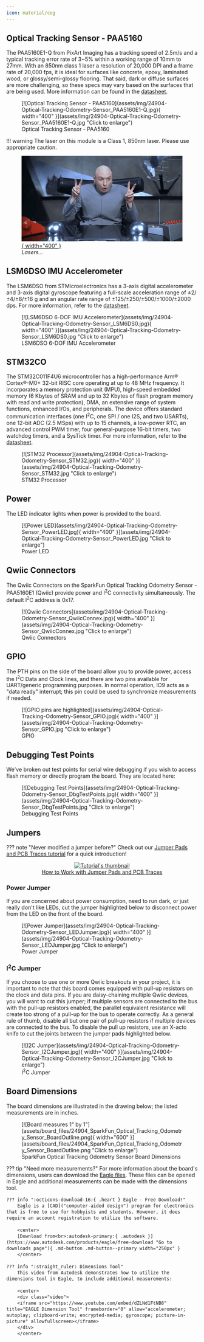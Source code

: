 ```yaml
---
icon: material/cog
---
```



## Optical Tracking Sensor - PAA5160

The PAA5160E1-Q from PixArt Imaging has a tracking speed of 2.5m/s and a typical tracking error rate of 3~5% within a working range of 10mm to 27mm. With an 850nm class 1 laser a resolution of 20,000 DPI and a frame rate of 20,000 fps, it is ideal for surfaces like concrete, epoxy, laminated wood, or glossy/semi-glossy flooring. That said, dark or diffuse surfaces are more challenging, so these specs may vary based on the surfaces that are being used. More information can be found in the [datasheet](assets/documentation/PAA5160_Datasheet_General.pdf).


<figure markdown>
[![Optical Tracking Sensor - PAA5160](assets/img/24904-Optical-Tracking-Odometry-Sensor_PAA5160E1-Q.jpg){ width="400" }](assets/img/24904-Optical-Tracking-Odometry-Sensor_PAA5160E1-Q.jpg "Click to enlarge")
<figcaption markdown>Optical Tracking Sensor - PAA5160</figcaption>
</figure>

!!! warning
	The laser on this module is a Class 1, 850nm laser. Please use appropriate caution. 
	<figure markdown>
	[![Dr. Evil using air quotes to say "freaking laser beams"](assets/img/laserbeams.gif){ width="400" }](assets/img/laserbeams.gif "Click to enlarge")
	<figcaption markdown>*Lasers...*</figcaption>
	</figure>



## LSM6DSO IMU Accelerometer

The LSM6DSO from STMicroelectronics has a 3-axis digital accelerometer and 3-axis digital gyroscope featuring a full-scale acceleration range of ±2/±4/±8/±16 g and an angular rate range of ±125/±250/±500/±1000/±2000 dps. For more information, refer to the [datasheet](assets/documentation/lsm6dso.pdf). 


<figure markdown>
[![LSM6DSO 6-DOF IMU Accelerometer](assets/img/24904-Optical-Tracking-Odometry-Sensor_LSM6DS0.jpg){ width="400" }](assets/img/24904-Optical-Tracking-Odometry-Sensor_LSM6DS0.jpg "Click to enlarge")
<figcaption markdown>LSM6DSO 6-DOF IMU Accelerometer</figcaption>
</figure>


## STM32CO

The STM32C011F4U6 microcontroller has a high-performance Arm® Cortex®-M0+ 32-bit RISC core operating at up to 48 MHz frequency. It incorporates a memory protection unit (MPU), high-speed embedded memory (6 Kbytes of SRAM and up to 32 Kbytes of flash program memory with read and write protection), DMA, an extensive range of system functions, enhanced I/Os, and peripherals. The device offers standard communication interfaces (one I<sup>2</sup>C, one SPI / one I2S, and two USARTs), one 12-bit ADC (2.5 MSps) with up to 15 channels, a low-power RTC, an advanced control PWM timer, four general-purpose 16-bit timers, two watchdog timers, and a SysTick timer. For more information, refer to the [datasheet](assets/documentation/stm32c011d6-3082107.pdf).


<figure markdown>
[![STM32 Processor](assets/img/24904-Optical-Tracking-Odometry-Sensor_STM32.jpg){ width="400" }](assets/img/24904-Optical-Tracking-Odometry-Sensor_STM32.jpg "Click to enlarge")
<figcaption markdown>STM32 Processor</figcaption>
</figure>


## Power

The LED indicator lights when power is provided to the board. 


<figure markdown>
[![Power LED](assets/img/24904-Optical-Tracking-Odometry-Sensor_PowerLED.jpg){ width="400" }](assets/img/24904-Optical-Tracking-Odometry-Sensor_PowerLED.jpg "Click to enlarge")
<figcaption markdown>Power LED</figcaption>
</figure>


## Qwiic Connectors

The Qwiic Connectors on the SparkFun Optical Tracking Odometry Sensor - PAA5160E1 (Qwiic) provide power and I<sup>2</sup>C connectivity simultaneously. The default I<sup>2</sup>C address is 0x17.


<figure markdown>
[![Qwiic Connectors](assets/img/24904-Optical-Tracking-Odometry-Sensor_QwiicConnex.jpg){ width="400" }](assets/img/24904-Optical-Tracking-Odometry-Sensor_QwiicConnex.jpg "Click to enlarge")
<figcaption markdown>Qwiic Connectors</figcaption>
</figure>


## GPIO

The PTH pins on the side of the board allow you to provide power, access the I<sup>2</sup>C Data and Clock lines, and there are two pins available for UART/generic programming purposes. In normal operation, IO9 acts as a "data ready" interrupt; this pin could be used to synchronize measurements if needed. 

<figure markdown>
[![GPIO pins are highlighted](assets/img/24904-Optical-Tracking-Odometry-Sensor_GPIO.jpg){ width="400" }](assets/img/24904-Optical-Tracking-Odometry-Sensor_GPIO.jpg "Click to enlarge")
<figcaption markdown>GPIO</figcaption>
</figure>



## Debugging Test Points

We've broken out test points for serial wire debugging if you wish to access flash memory or directly program the board. They are located here: 


<figure markdown>
[![Debugging Test Points](assets/img/24904-Optical-Tracking-Odometry-Sensor_DbgTestPoints.jpg){ width="400" }](assets/img/24904-Optical-Tracking-Odometry-Sensor_DbgTestPoints.jpg "Click to enlarge")
<figcaption markdown>Debugging Test Points</figcaption>
</figure>


## Jumpers

??? note "Never modified a jumper before?"
	Check out our <a href="https://learn.sparkfun.com/tutorials/664">Jumper Pads and PCB Traces tutorial</a> for a quick introduction!
	<p align="center">
		<a href="https://learn.sparkfun.com/tutorials/664">
		<img src="https://cdn.sparkfun.com/c/264-148/assets/learn_tutorials/6/6/4/PCB_TraceCutLumenati.jpg" alt="Tutorial's thumbnail"><br>
        How to Work with Jumper Pads and PCB Traces</a>
	</p>

### Power Jumper

If you are concerned about power consumption, need to run dark, or just really don't like LEDs, cut the jumper highlighted below to disconnect power from the LED on the front of the board. 

<figure markdown>
[![Power Jumper](assets/img/24904-Optical-Tracking-Odometry-Sensor_LEDJumper.jpg){ width="400" }](assets/img/24904-Optical-Tracking-Odometry-Sensor_LEDJumper.jpg "Click to enlarge")
<figcaption markdown>Power Jumper</figcaption>
</figure>


### I<sup>2</sup>C Jumper

If you choose to use one or more Qwiic breakouts in your project, it is important to note that this board comes equipped with pull-up resistors on the clock and data pins. If you are daisy-chaining multiple Qwiic devices, you will want to cut this jumper; if multiple sensors are connected to the bus with the pull-up resistors enabled, the parallel equivalent resistance will create too strong of a pull-up for the bus to operate correctly. As a general rule of thumb, disable all but one pair of pull-up resistors if multiple devices are connected to the bus. To disable the pull up resistors, use an X-acto knife to cut the joints between the jumper pads highlighted below.

<figure markdown>
[![I2C Jumper](assets/img/24904-Optical-Tracking-Odometry-Sensor_I2CJumper.jpg){ width="400" }](assets/img/24904-Optical-Tracking-Odometry-Sensor_I2CJumper.jpg "Click to enlarge")
<figcaption markdown>I<sup>2</sup>C Jumper</figcaption>
</figure>

## Board Dimensions

The board dimensions are illustrated in the drawing below; the listed measurements are in inches.

<figure markdown>
[![Board measures 1" by 1"](assets/board_files/24904_SparkFun_Optical_Tracking_Odometry_Sensor_BoardOutline.png){ width="600" }](assets/board_files/24904_SparkFun_Optical_Tracking_Odometry_Sensor_BoardOutline.png "Click to enlarge")
<figcaption markdown>SparkFun Optical Tracking Odometry Sensor Board Dimensions</figcaption>
</figure>

??? tip "Need more measurements?"
	For more information about the board's dimensions, users can download the [Eagle files](assets/board_files/24904_SparkFun_Optical_Tracking_Odometry_Sensor_EagleFiles.zip). These files can be opened in Eagle and additional measurements can be made with the dimensions tool.

	??? info ":octicons-download-16:{ .heart } Eagle - Free Download!"
		Eagle is a [CAD]("computer-aided design") program for electronics that is free to use for hobbyists and students. However, it does require an account registration to utilize the software.

		<center>
		[Download from<br>:autodesk-primary:{ .autodesk }](https://www.autodesk.com/products/eagle/free-download "Go to downloads page"){ .md-button .md-button--primary width="250px" }
		</center>
	
	??? info ":straight_ruler: Dimensions Tool"
		This video from Autodesk demonstrates how to utilize the dimensions tool in Eagle, to include additional measurements:

		<center>
		<div class="video">
		<iframe src="https://www.youtube.com/embed/dZLNd1FtNB8" title="EAGLE Dimension Tool" frameborder="0" allow="accelerometer; autoplay; clipboard-write; encrypted-media; gyroscope; picture-in-picture" allowfullscreen></iframe>
		</div>
		</center>



